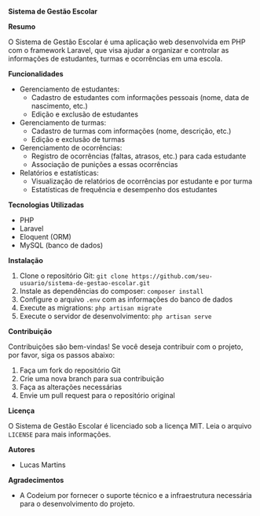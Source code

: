 **Sistema de Gestão Escolar**

**Resumo**

O Sistema de Gestão Escolar é uma aplicação web desenvolvida em PHP com o framework Laravel, que visa ajudar a organizar e controlar as informações de estudantes, turmas e ocorrências em uma escola.

**Funcionalidades**

-   Gerenciamento de estudantes:
    -   Cadastro de estudantes com informações pessoais (nome, data de nascimento, etc.)
    -   Edição e exclusão de estudantes
-   Gerenciamento de turmas:
    -   Cadastro de turmas com informações (nome, descrição, etc.)
    -   Edição e exclusão de turmas
-   Gerenciamento de ocorrências:
    -   Registro de ocorrências (faltas, atrasos, etc.) para cada estudante
    -   Associação de punições a essas ocorrências
-   Relatórios e estatísticas:
    -   Visualização de relatórios de ocorrências por estudante e por turma
    -   Estatísticas de frequência e desempenho dos estudantes

**Tecnologias Utilizadas**

-   PHP
-   Laravel
-   Eloquent (ORM)
-   MySQL (banco de dados)

**Instalação**

1. Clone o repositório Git: `git clone https://github.com/seu-usuario/sistema-de-gestao-escolar.git`
2. Instale as dependências do composer: `composer install`
3. Configure o arquivo `.env` com as informações do banco de dados
4. Execute as migrations: `php artisan migrate`
5. Execute o servidor de desenvolvimento: `php artisan serve`

**Contribuição**

Contribuições são bem-vindas! Se você deseja contribuir com o projeto, por favor, siga os passos abaixo:

1. Faça um fork do repositório Git
2. Crie uma nova branch para sua contribuição
3. Faça as alterações necessárias
4. Envie um pull request para o repositório original

**Licença**

O Sistema de Gestão Escolar é licenciado sob a licença MIT. Leia o arquivo `LICENSE` para mais informações.

**Autores**

-   Lucas Martins

**Agradecimentos**

-   A Codeium por fornecer o suporte técnico e a infraestrutura necessária para o desenvolvimento do projeto.
